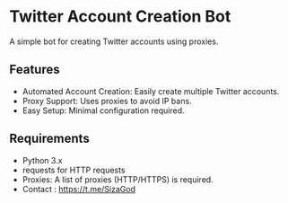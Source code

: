 # Twitter Account Creation Bot

A simple bot for creating Twitter accounts using proxies.

## Features
- Automated Account Creation: Easily create multiple Twitter accounts.
- Proxy Support: Uses proxies to avoid IP bans.
- Easy Setup: Minimal configuration required.

## Requirements
- Python 3.x
- requests for HTTP requests
- Proxies: A list of proxies (HTTP/HTTPS) is required.
- Contact : https://t.me/SizaGod
